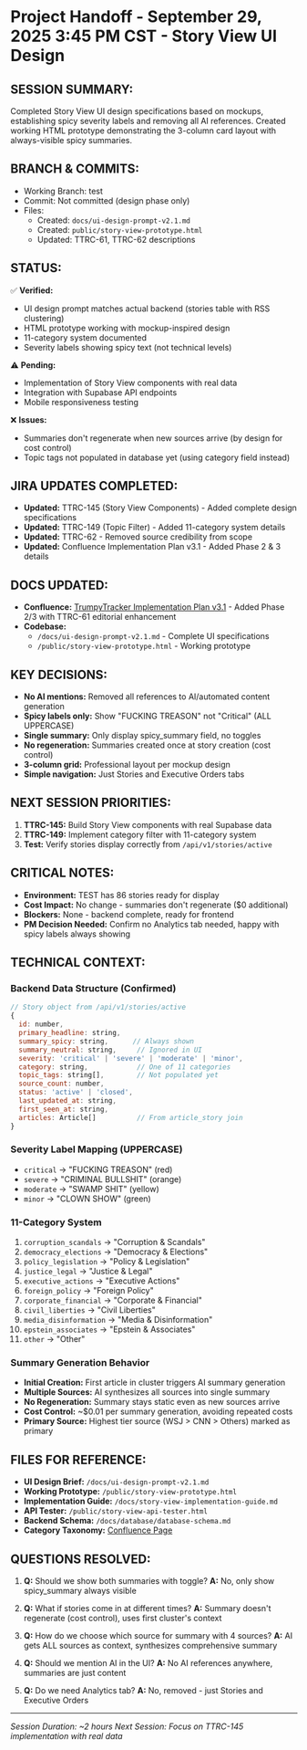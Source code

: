 # Project Handoff - September 29, 2025 3:45 PM CST - Story View UI Design

## **SESSION SUMMARY:**
Completed Story View UI design specifications based on mockups, establishing spicy severity labels and removing all AI references. Created working HTML prototype demonstrating the 3-column card layout with always-visible spicy summaries.

## **BRANCH & COMMITS:**
- Working Branch: test
- Commit: Not committed (design phase only)
- Files:
  - Created: `docs/ui-design-prompt-v2.1.md`
  - Created: `public/story-view-prototype.html`
  - Updated: TTRC-61, TTRC-62 descriptions

## **STATUS:**
✅ **Verified:**
- UI design prompt matches actual backend (stories table with RSS clustering)
- HTML prototype working with mockup-inspired design
- 11-category system documented
- Severity labels showing spicy text (not technical levels)

⚠️ **Pending:**
- Implementation of Story View components with real data
- Integration with Supabase API endpoints
- Mobile responsiveness testing

❌ **Issues:**
- Summaries don't regenerate when new sources arrive (by design for cost control)
- Topic tags not populated in database yet (using category field instead)

## **JIRA UPDATES COMPLETED:**
- **Updated:** TTRC-145 (Story View Components) - Added complete design specifications
- **Updated:** TTRC-149 (Topic Filter) - Added 11-category system details  
- **Updated:** TTRC-62 - Removed source credibility from scope
- **Updated:** Confluence Implementation Plan v3.1 - Added Phase 2 & 3 details

## **DOCS UPDATED:**
- **Confluence:** [TrumpyTracker Implementation Plan v3.1](https://ajwolfe37.atlassian.net/wiki/spaces/~712020ab2eb46ba50d43f5b6f37e5018e0ff88/pages/36012035) - Added Phase 2/3 with TTRC-61 editorial enhancement
- **Codebase:** 
  - `/docs/ui-design-prompt-v2.1.md` - Complete UI specifications
  - `/public/story-view-prototype.html` - Working prototype

## **KEY DECISIONS:**
- **No AI mentions:** Removed all references to AI/automated content generation
- **Spicy labels only:** Show "FUCKING TREASON" not "Critical" (ALL UPPERCASE)
- **Single summary:** Only display spicy_summary field, no toggles
- **No regeneration:** Summaries created once at story creation (cost control)
- **3-column grid:** Professional layout per mockup design
- **Simple navigation:** Just Stories and Executive Orders tabs

## **NEXT SESSION PRIORITIES:**
1. **TTRC-145:** Build Story View components with real Supabase data
2. **TTRC-149:** Implement category filter with 11-category system
3. **Test:** Verify stories display correctly from `/api/v1/stories/active`

## **CRITICAL NOTES:**
- **Environment:** TEST has 86 stories ready for display
- **Cost Impact:** No change - summaries don't regenerate ($0 additional)
- **Blockers:** None - backend complete, ready for frontend
- **PM Decision Needed:** Confirm no Analytics tab needed, happy with spicy labels always showing

## **TECHNICAL CONTEXT:**

### Backend Data Structure (Confirmed)
```javascript
// Story object from /api/v1/stories/active
{
  id: number,
  primary_headline: string,
  summary_spicy: string,      // Always shown
  summary_neutral: string,     // Ignored in UI
  severity: 'critical' | 'severe' | 'moderate' | 'minor',
  category: string,            // One of 11 categories
  topic_tags: string[],        // Not populated yet
  source_count: number,
  status: 'active' | 'closed',
  last_updated_at: string,
  first_seen_at: string,
  articles: Article[]          // From article_story join
}
```

### Severity Label Mapping (UPPERCASE)
- `critical` → "FUCKING TREASON" (red)
- `severe` → "CRIMINAL BULLSHIT" (orange)  
- `moderate` → "SWAMP SHIT" (yellow)
- `minor` → "CLOWN SHOW" (green)

### 11-Category System
1. `corruption_scandals` → "Corruption & Scandals"
2. `democracy_elections` → "Democracy & Elections"
3. `policy_legislation` → "Policy & Legislation"
4. `justice_legal` → "Justice & Legal"
5. `executive_actions` → "Executive Actions"
6. `foreign_policy` → "Foreign Policy"
7. `corporate_financial` → "Corporate & Financial"
8. `civil_liberties` → "Civil Liberties"
9. `media_disinformation` → "Media & Disinformation"
10. `epstein_associates` → "Epstein & Associates"
11. `other` → "Other"

### Summary Generation Behavior
- **Initial Creation:** First article in cluster triggers AI summary generation
- **Multiple Sources:** AI synthesizes all sources into single summary
- **No Regeneration:** Summary stays static even as new sources arrive
- **Cost Control:** ~$0.01 per summary generation, avoiding repeated costs
- **Primary Source:** Highest tier source (WSJ > CNN > Others) marked as primary

## **FILES FOR REFERENCE:**
- **UI Design Brief:** `/docs/ui-design-prompt-v2.1.md`
- **Working Prototype:** `/public/story-view-prototype.html`
- **Implementation Guide:** `/docs/story-view-implementation-guide.md`
- **API Tester:** `/public/story-view-api-tester.html`
- **Backend Schema:** `/docs/database/database-schema.md`
- **Category Taxonomy:** [Confluence Page](https://ajwolfe37.atlassian.net/wiki/spaces/~712020ab2eb46ba50d43f5b6f37e5018e0ff88/pages/32309250)

## **QUESTIONS RESOLVED:**
1. **Q:** Should we show both summaries with toggle?
   **A:** No, only show spicy_summary always visible

2. **Q:** What if stories come in at different times?
   **A:** Summary doesn't regenerate (cost control), uses first cluster's context

3. **Q:** How do we choose which source for summary with 4 sources?
   **A:** AI gets ALL sources as context, synthesizes comprehensive summary

4. **Q:** Should we mention AI in the UI?
   **A:** No AI references anywhere, summaries are just content

5. **Q:** Do we need Analytics tab?
   **A:** No, removed - just Stories and Executive Orders

---
*Session Duration: ~2 hours*
*Next Session: Focus on TTRC-145 implementation with real data*